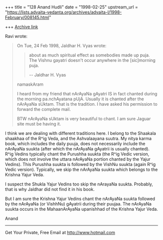 +++
title = "128 Anand Hudli"
date = "1998-02-25"
upstream_url = "https://lists.advaita-vedanta.org/archives/advaita-l/1998-February/008145.html"

+++
[Archive link](https://lists.advaita-vedanta.org/archives/advaita-l/1998-February/008145.html)

 Ravi wrote:

>On Tue, 24 Feb 1998, Jaldhar H. Vyas wrote:
>
>> about as much spiritual effect as somebodies made up puja.  The
Vishnu
>> gayatri doesn't occur anywhere in the [sic]morning puja.
>>
>> --
>> Jaldhar H. Vyas <jaldhar at braincells.com>
>>
>namaskAram
>
>I heard from my friend that nArAyaNa gAyatri IS in fact chanted during
>the morning pa.nchAyatana pUjA. Usually it is chanted after the
>nArAyaNa sUktam.  That is the tradition. I have asked his permission
>to forward the complete mail.
>
>BTW nArAyaNa sUktam is very beautiful to chant. I am sure Jaguar site
>must be having it.

 I think we are dealing with different traditions here. I belong to
 the Shaakala shaakhaa of the R^ig Veda, and the Ashvalaayana suutra.
 My nitya karma book, which includes the daily puuja, does not
 necessarily include the nArAyaNa suukta (after which the nArAyaNa
 gAyatrii is usually chanted). R^ig Vedins typically chant the
 Purushha suukta (the R^ig Vedic version, which does not involve
 the uttara nArAyaNa portion chanted by the Yajur Vedins). This
 Purushha suukta is followed by the VishNu suukta (again R^ig Vedic
 version). Typically, we skip the nArAyaNa suukta which belongs to the
 Krishna Yajur Veda.

 I suspect the Shukla Yajur Vedins too skip the nArayaNa suukta.
 Probably, that is why Jaldhar did not find it in his
 book.

 But I am sure the Krishna Yajur Vedins chant the nArAyaNa suukta
 followed by the nArAyaNa (or VishhNu) gAyatrii during their puujaa.
 The nArAyaNa suukta occurs in the MahaanArAyaNa upanishhad of the
 Krishna Yajur Veda.

 Anand


______________________________________________________
Get Your Private, Free Email at http://www.hotmail.com

